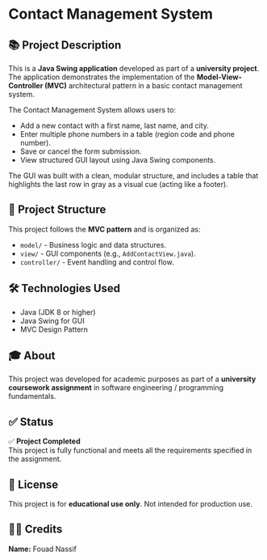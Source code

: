 # Contact Management System

## 📚 Project Description

This is a **Java Swing application** developed as part of a **university project**. The application demonstrates the implementation of the **Model-View-Controller (MVC)** architectural pattern in a basic contact management system.

The Contact Management System allows users to:

- Add a new contact with a first name, last name, and city.
- Enter multiple phone numbers in a table (region code and phone number).
- Save or cancel the form submission.
- View structured GUI layout using Java Swing components.

The GUI was built with a clean, modular structure, and includes a table that highlights the last row in gray as a visual cue (acting like a footer).

## 📂 Project Structure

This project follows the **MVC pattern** and is organized as:

- `model/` - Business logic and data structures.
- `view/` - GUI components (e.g., `AddContactView.java`).
- `controller/` - Event handling and control flow.

## 🛠 Technologies Used

- Java (JDK 8 or higher)
- Java Swing for GUI
- MVC Design Pattern

## 🎓 About

This project was developed for academic purposes as part of a **university coursework assignment** in software engineering / programming fundamentals.

## ✅ Status

✅ **Project Completed**  
This project is fully functional and meets all the requirements specified in the assignment.

## 🔖 License

This project is for **educational use only**. Not intended for production use.

## 👨‍💻 Credits

**Name:** Fouad Nassif
